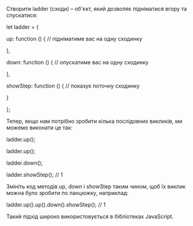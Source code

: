 Створити ladder (сходи) – об'єкт, який дозволяє підніматися вгору та спускатися:

let ladder = {

up: function () { // підніматиме вас на одну сходинку

},

down: function () { // опускатиме вас на одну сходинку

},

showStep: function () { // показує поточну сходинку

}

};

Тепер, якщо нам потрібно зробити кілька послідовних викликів, ми можемо виконати це так:

ladder.up();

ladder.up();

ladder.down();

ladder.showStep(); // 1

Змініть код методів up, down і showStep таким чином, щоб їх виклик можна було зробити по ланцюжку, наприклад:

ladder.up().up().down().showStep(); // 1

Такий підхід широко використовується в бібліотеках JavaScript.